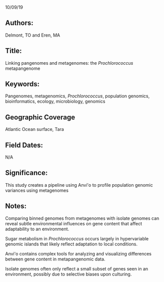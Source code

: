 10/09/19
## Authors:
Delmont, TO and Eren, MA
## Title:
Linking pangenomes and metagenomes: the *Prochlorococcus* metapangenome
## Keywords:
Pangenomes, metagenomics, *Prochlorococcus*, population genomics, bioinformatics, ecology, microbiology, genomics
## Geographic Coverage
Atlantic Ocean surface, Tara
## Field Dates:
N/A
## Significance:
This study creates a pipeline using Anvi'o to profile population genomic variances using metagenomes

## Notes:
Comparing binned genomes from metagenomes with isolate genomes can reveal subtle environmental influences on gene content that affect adaptability to an environment.

Sugar metabolism in *Prochlorococcus* occurs largely in hypervariable genomic islands that likely reflect adaptation to local conditions.

Anvi'o contains complex tools for analyzing and visualizing differences between gene content in metapangenomic data.

Isolate genomes often only reflect a small subset of genes seen in an environment, possibly due to selective biases upon culturing.
